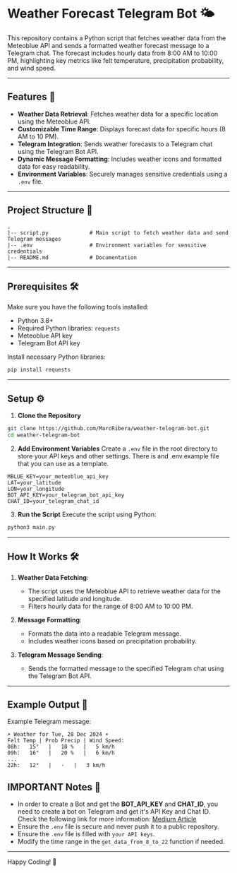 # Weather Forecast Telegram Bot 🌤️

This repository contains a Python script that fetches weather data from the Meteoblue API and sends a formatted weather forecast message to a Telegram chat. The forecast includes hourly data from 8:00 AM to 10:00 PM, highlighting key metrics like felt temperature, precipitation probability, and wind speed.

---

## Features 🚀

- **Weather Data Retrieval**: Fetches weather data for a specific location using the Meteoblue API.
- **Customizable Time Range**: Displays forecast data for specific hours (8 AM to 10 PM).
- **Telegram Integration**: Sends weather forecasts to a Telegram chat using the Telegram Bot API.
- **Dynamic Message Formatting**: Includes weather icons and formatted data for easy readability.
- **Environment Variables**: Securely manages sensitive credentials using a `.env` file.

---

## Project Structure 📂

```
.
|-- script.py             # Main script to fetch weather data and send Telegram messages
|-- .env                  # Environment variables for sensitive credentials
|-- README.md             # Documentation
```

---

## Prerequisites 🛠️

Make sure you have the following tools installed:

- Python 3.8+
- Required Python libraries: `requests`
- Meteoblue API key
- Telegram Bot API key

Install necessary Python libraries:

```bash
pip install requests
```

---

## Setup ⚙️

1. **Clone the Repository**

```bash
git clone https://github.com/MarcRibera/weather-telegram-bot.git
cd weather-telegram-bot
```

2. **Add Environment Variables**
   Create a `.env` file in the root directory to store your API keys and other settings. There is and .env.example file that you can use as a template.

```env
MBLUE_KEY=your_meteoblue_api_key
LAT=your_latitude
LON=your_longitude
BOT_API_KEY=your_telegram_bot_api_key
CHAT_ID=your_telegram_chat_id
```

3. **Run the Script**
   Execute the script using Python:

```bash
python3 main.py
```

---

## How It Works 🛠️

1. **Weather Data Fetching**:

   - The script uses the Meteoblue API to retrieve weather data for the specified latitude and longitude.
   - Filters hourly data for the range of 8:00 AM to 10:00 PM.

2. **Message Formatting**:

   - Formats the data into a readable Telegram message.
   - Includes weather icons based on precipitation probability.

3. **Telegram Message Sending**:
   - Sends the formatted message to the specified Telegram chat using the Telegram Bot API.

---

## Example Output 📧

Example Telegram message:

```
☀️ Weather for Tue, 28 Dec 2024 ☀️
Felt Temp | Prob Precip | Wind Speed:
08h:   15°   |   10 %   |   5 km/h
09h:   16°   |   20 %   |   6 km/h
...
22h:   12°   |   -   |   3 km/h
```

## IMPORTANT Notes 📝

- In order to create a Bot and get the **BOT_API_KEY** and **CHAT_ID**, you need to create a bot on Telegram and get it's API Key and Chat ID. Check the following link for more information:
  [Medium Article](https://medium.com/@ManHay_Hong/how-to-create-a-telegram-bot-and-send-messages-with-python-4cf314d9fa3e)
- Ensure the `.env` file is secure and never push it to a public repository.
- Ensure the `.env` file is filled with `your API keys`.
- Modify the time range in the `get_data_from_8_to_22` function if needed.

---

Happy Coding! 🌟
